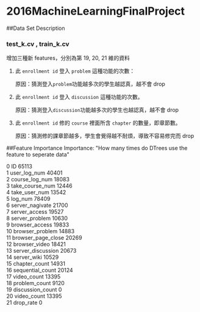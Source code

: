 # 2016MachineLearningFinalProject

##Data Set Description
### test_k.cv , train_k.cv
增加三種新 features，分別為第 19, 20, 21 維的資料

1. 此 `enrollment id` 登入 `problem` 這種功能的次數：

    原因：猜測登入`problem`功能越多次的學生越認真，越不會 drop

2. 此 `enrollment id` 登入 `discussion` 這種功能的次數。

    原因：猜測登入`discussion`功能越多次的學生也越認真，越不會 drop
3. 此 `enrollment id` 修的 `course` 裡面所含 `chapter` 的數量，即章節數。

    原因：猜測修的課章節越多，學生會覺得越不耐煩，導致不容易修完而 drop


##Feature Importance
Importance: "How many times do DTrees use the feature to seperate data"

0 ID 65113  
1 user_log_num 40401  
2 course_log_num 18083  
3 take_course_num 12446  
4 take_user_num 13542  
5 log_num 78409  
6 server_nagivate 21700  
7 server_access 19527  
8 server_problem 10630  
9 browser_access 19833  
10 browser_problem 14883  
11 browser_page_close 20269  
12 browser_video 18421  
13 server_discussion 20673  
14 server_wiki 10529  
15 chapter_count 14931  
16 sequential_count 20124  
17 video_count 13395  
18 problem_count 9120  
19 discussion_count 0  
20 video_count 13395  
21 drop_rate 0  
